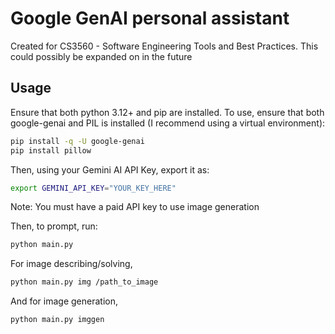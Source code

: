 # Google GenAI personal assistant
Created for CS3560 - Software Engineering Tools and Best Practices. This could possibly be expanded on in the future
## Usage
Ensure that both python 3.12+ and pip are installed. To use, ensure that both google-genai and PIL is installed (I recommend using a virtual environment):
```bash
pip install -q -U google-genai
pip install pillow
```
Then, using your Gemini AI API Key, export it as:
```bash
export GEMINI_API_KEY="YOUR_KEY_HERE"
```
Note: You must have a paid API key to use image generation

Then, to prompt, run: 
```bash
python main.py
```
For image describing/solving,
```bash
python main.py img /path_to_image
```
And for image generation,
```bash
python main.py imggen
```
